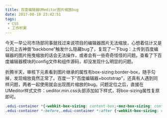 ```yaml
---
title: 百度编辑器UMeditor图片缩放bug
date: 2017-08-10 23:42:51
tags:
 - CSS
 - 工作积累
---
```

今天一早公司市场部同事就找过来说项目的编辑器图片无法缩放，心想着估计又是公司上古神兽“backbone”触发什么隐藏bug了，复现了一下bug：上传到百度编辑器的图片拖曳缩放的话会无法操作，或者会有一些奇奇怪怪的问题。查看了下百度编辑器模块的config文件和组件源码，却没发现什么明显的问题。

折腾半天，审核下元素看到图片继承的属性有box-sizing:border-box，随手勾掉，发现缩放竟然正常了。百度一下“百度编辑器+bootstrap”，还真有人遇到同样问题，两者一起使用就会出现图片缩放的bug。问题定位之后，直接在UMeditor样式文件：ueditor.min.css头部添加如下样式，将box-sizing属性复原即可。
```css
.edui-container *{-webkit-box-sizing: content-box;-moz-box-sizing: content-box;box-sizing: content-box;}  
.edui-container *:before,.edui-container *:after {-webkit-box-sizing: content-box;-moz-box-sizing: content-box;box-sizing: content-box;}
```